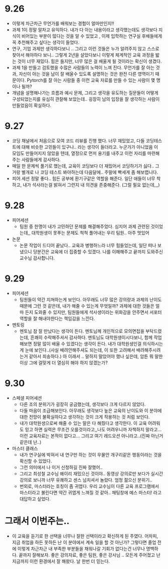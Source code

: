 # 9.26
- 이렇게 차근차근 무언가를 배워보는 경험이 얼마만인지!! 
- 과제 1이 정말 알차고 유익하다. 내가 다 아는 내용이라고 생각했는데도 생각보다 지식이 비어있는 부분이 많다는 것을 알 수 있었고 , 이제 입학하는 연구실 후배들에게 꼭 추천해주고 싶다는 생각이 들었다.
- 연구, 기업 과제만 생각하다보니 .. 그리고 이런 것들은 누가 알려주지 않고 스스로 찾아서 해야하다 보니.. 그렇게 2년을 살았다보니 이렇게 체계적인 교육 과정을 밟는 것이 너무 재밌다. 힘은 들지만, 너무 많은 걸 배울게 될 것이라는 확신이 생겼다.  
- 과제 1을 만들고 검토했을 수많은 사람들의 노력이 느껴 진다. 무언가를 잘 아는 것과, 자신이 아는 것을 남이 잘 배울수 있도록 설명하는 것은 완전 다른 영역이기 때문이다. Pytorch를 잘 아는 사람들 중 이런 교육 자료를 만들 수 있는 사람이 몇 명이나 될까?
- 개념을 설명해나가는 흐름과 예시 문제, 그리고 생각을 유도하는 질문들이 어떻게 구성되었는지를 유심히 관찰해 보았는데.. 굉장히 남의 입장을 잘 생각하는 사람이 만들었음이 확실하다.
# 9.27
- 코딩 채널에서 처음으로 모여 코드 리뷰를 진행 했다. 너무 재밌었고, 다들 코딩테스트에 대해 비슷한 고민들이 있구나.. 라는 생각이 들더라고. 누군가가 아니었음 이 모임도 만들어지지 않았을 텐데, 열정으로 먼저 용기를 내주고 이런 자리를 마련해주는 사람들에게 감사하다.
- 매일 한 문제씩 풀기로 했는데, 교육이 코딩보다 더 재밌어서 코딩하기가 싫다.. 그거랑 별개로 나 코딩 테스트 봐야하는데 다음달에.. 주말에 빡세게 좀 해보렵니다.
- 피어 세션 정말 좋다.. 힘든 공부에 환기구같은 역할을 해준다. 일단 애들이 너무 착하고, 내가 석사라는걸 밝혀서 그런지 내 의견을 존중해준다. (그럴 필요 없는데,,,)
# 9.28
- 피어세션
    - 팀원 중 한명이 내가 고민하던 문제를 해결해주었다. 심지어 과제 관련된 것이었는데,, 대학원생이 못푸는 문제도 척척 풀어내는 우리 팀원.. 아주 멋있어
- 논문
    - 논문 작업이 드디어 끝났다.. 교육과 병행하느라 너무 힘들었는데, 일단 떠나 보냈으니 당분간은 교육에 더 집중할 수 있겠다. 나를 이해해주고 끝까지 도와주신 교수님 감사합니다.
# 9.29
- 피어세션
    - 팀원들이 약간 지쳐하는게 보인다. 아무래도 너무 많은 강의량과 과제의 난이도 때문에 그런 것 같은데, 내가 해줄 수 있는게 무엇일까? 과제에 대한 것들은 얼마 든지 도와줄 수 있지만, 팀원들에게 석사생이라는 위화감을 안주면서 서포터 역할을 잘 해내야한다는 책임감을 느낀다. 
- 멘토링
    - 멘토님 참 잘 만났다는 생각이 든다. 멘토님께 개인적으로 모의면접을 부탁드렸는데, 흔쾌히 수락해주셔서 감사하다. 멘토님도 대학원생이시다보니, 함께 작업해보면 정말 많이 배울 수 있겠다는 생각이 든다. 내가 대학원생인걸 의식하시는게 눈에 보인다..(사실 배려안해주셔도 되는데, 이 또한 고려해서 배려해주시려는거 같아서 죄송하다.) 아 이래서 .. 말하지 말았어야 했나 싶은데, 암튼 뭐 말한 이상 그에 걸맞게 더 열심히 해야 하지 않겠는가?
# 9.30
- 스페셜 피어세션
    - 다른 조의 분위기가 굉장히 궁금했는데, 생각보다 크게 다르지 않았다.
    - 다들 마음이 조급해보인다. 아무래도 생각보다 높은 교육의 난이도와 이 분야에 대한 전망이 불확실하다고 생각하는 것이 크게 작용하는 것 처럼 보인다.
    - 내가 대학원생으로써 해줄 수 있는 말은 다 해줬다고 생각한다. 이 교육 어려워도 믿고 하면 실력은 무조건 오를것이라고,,나도 어려우니까 자책하지 말라고... 이런 교육자료는 본적이 없다고... 그리고 여기 레드오션 아니라고..(진짜 아닌거 같은데 난..)
- 마스터 클래스
    - 내가 연구실에 박혀서 내 연구만 하는 것이 우물안 개구리같은 행동이라는 것을 확신할 수 있었다.
    - 그런 의미에서 나 이거 신청하길 진짜 잘했어..
    - 그리고 최성철 교수님 왜이리 재밌으신 것이야.. 동영상 강의로만 보다가 실시간 강의로 보니까 너무 유쾌하고 센스 넘치셔서 놀랐다. 엄청 젊으신 분위기..
    - 번외로, 마스터라는 호칭이 좀 귀엽다. 우리 교수님이 다른 교육 프로그램에서 마스터라고 불린다면 약간 귀엽게 느껴질 것 같아.. 채팅창에 예스 마스터! 라고 대답하고 싶었다.


# 그래서 이번주는..
- 이 교육을 듣기로 한 선택을 너무나 잘한 선택이라고 확신하게 된 주였다. 어차피, 지금 취업을 하든 못하든 난 이 분야에서 계속 일을 할 것 아닌가? 그렇다면 졸업 전에 이렇게 차근차근 내 부족한 부분들을 채워나갈 기회가 없다는건 너무나 명백하다. 끝까지 잘해보자. 좋은 강의자료, 좋은 팀원, 좋은 강사님 .. 모든게 주어졌고 난 지금까지 이런 환경에서 잘 해왔다. 날 한번 더 믿는다. 